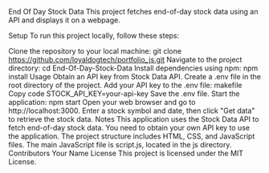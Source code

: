 End Of Day Stock Data
This project fetches end-of-day stock data using an API and displays it on a webpage.

Setup
To run this project locally, follow these steps:

Clone the repository to your local machine:
git clone <https://github.com/loyaldogtech/portfolio_js.git>
Navigate to the project directory:
cd End-Of-Day-Stock-Data
Install dependencies using npm:
npm install
Usage
Obtain an API key from Stock Data API.
Create a .env file in the root directory of the project.
Add your API key to the .env file:
makefile
Copy code
STOCK_API_KEY=your-api-key
Save the .env file.
Start the application:
npm start
Open your web browser and go to http://localhost:3000.
Enter a stock symbol and date, then click "Get data" to retrieve the stock data.
Notes
This application uses the Stock Data API to fetch end-of-day stock data. You need to obtain your own API key to use the application.
The project structure includes HTML, CSS, and JavaScript files. The main JavaScript file is script.js, located in the js directory.
Contributors
Your Name
License
This project is licensed under the MIT License.
